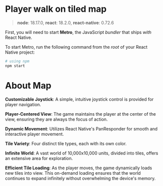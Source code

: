 
# Player walk on tiled map

>**node**: 18.17.0,
>   **react**: 18.2.0,
**react-native**: 0.72.6



First, you will need to start **Metro**, the JavaScript _bundler_ that ships _with_ React Native.

To start Metro, run the following command from the _root_ of your React Native project:

```bash
# using npm
npm start
```


# About Map

**Customizable Joystick**: A simple, intuitive joystick control is provided for player navigation.

**Player-Centered View**: The game maintains the player at the center of the view, ensuring they are always the focus of action.

**Dynamic Movement**: Utilizes React Native's PanResponder for smooth and interactive player movement.

**Tile Variety**: Four distinct tile types, each with its own color.

**Infinite World**: A vast world of 10,000x10,000 units, divided into tiles, offers an extensive area for exploration.

**Efficient Tile Loading**: As the player moves, the game dynamically loads new tiles into view. This on-demand loading ensures that the world continues to expand infinitely without overwhelming the device's memory.
